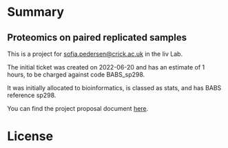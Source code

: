 # Summary

<!--BABSSTART-->
## Proteomics on paired replicated samples
This is a project for sofia.pedersen@crick.ac.uk in the liv Lab.

The initial ticket was created on 2022-06-20 and has an estimate
of 1 hours, to be charged against code BABS_sp298.

It was initially allocated to bioinformatics, is classed
as stats, and has BABS reference sp298.

You can find the project proposal document [here](babs/proposal.docx).
<!--BABSEND-->

# License

